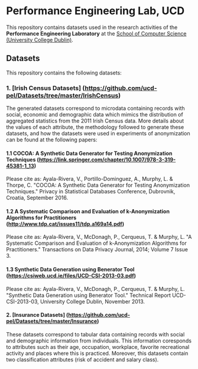 Performance Engineering Lab, UCD
==========================================================

This repository contains datasets used in the research activities of the **Performance Engineering Laboratory** at the [School of Computer Science (University College Dublin)](http://www.csi.ucd.ie).

Datasets
----------------------
This repository contains the following datasets:

### 1. [Irish Census Datasets] (https://github.com/ucd-pel/Datasets/tree/master/IrishCensus) ###

The generated datasets correspond to microdata containing records with social, economic and demographic data which mimics the distribution of aggregated statistics from the 2011 Irish Census data. More details about the values of each attribute, the methodology followed to generate these datasets, and how the datasets were used in experiments of anonymization can be found at the following papers:
#### 1.1 COCOA: A Synthetic Data Generator for Testing Anonymization Techniques (https://link.springer.com/chapter/10.1007/978-3-319-45381-1_13)
Please cite as: Ayala-Rivera, V., Portillo-Dominguez, A., Murphy, L. & Thorpe, C. "COCOA: A Synthetic Data Generator for Testing Anonymization Techniques." Privacy in Statistical Databases Conference, Dubrovnik, Croatia, September 2016.

#### 1.2 A Systematic Comparison and Evaluation of k-Anonymization Algorithms for Practitioners  (http://www.tdp.cat/issues11/tdp.a169a14.pdf)
Please cite as: Ayala-Rivera, V., McDonagh, P., Cerqueus, T. & Murphy, L. "A Systematic Comparison and Evaluation of k-Anonymization Algorithms for Practitioners." Transactions on Data Privacy Journal, 2014; Volume 7 Issue 3.

#### 1.3 Synthetic Data Generation using Benerator Tool (https://csiweb.ucd.ie/files/UCD-CSI-2013-03.pdf)
Please cite as: Ayala-Rivera, V., McDonagh, P., Cerqueus, T. & Murphy, L. "Synthetic Data Generation using Benerator Tool." Technical Report UCD-CSI-2013-03, University College Dublin, November 2013.

#### 2. [Insurance Datasets] (https://github.com/ucd-pel/Datasets/tree/master/Insurance) ###

These datasets correspond to tabular data containing records with social and demographic information from individuals. This information coresponds to attributes such as their age, occupation, workplace, favorite recreational activity and places where this is practiced. Moreover, this datasets contain two classification attributes (risk of accident and salary class).
